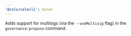 ```yaml
---
'@celo/celocli': minor
---
```


Adds support for multisigs (via the `--useMultisig` flag) in the `governance:propose` command.
